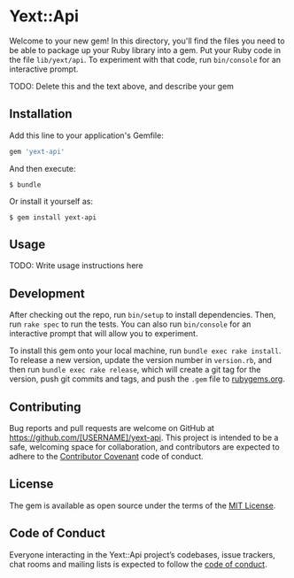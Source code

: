 # Yext::Api

Welcome to your new gem! In this directory, you'll find the files you need to be able to package up your Ruby library into a gem. Put your Ruby code in the file `lib/yext/api`. To experiment with that code, run `bin/console` for an interactive prompt.

TODO: Delete this and the text above, and describe your gem

## Installation

Add this line to your application's Gemfile:

```ruby
gem 'yext-api'
```

And then execute:

    $ bundle

Or install it yourself as:

    $ gem install yext-api

## Usage

TODO: Write usage instructions here

## Development

After checking out the repo, run `bin/setup` to install dependencies. Then, run `rake spec` to run the tests. You can also run `bin/console` for an interactive prompt that will allow you to experiment.

To install this gem onto your local machine, run `bundle exec rake install`. To release a new version, update the version number in `version.rb`, and then run `bundle exec rake release`, which will create a git tag for the version, push git commits and tags, and push the `.gem` file to [rubygems.org](https://rubygems.org).

## Contributing

Bug reports and pull requests are welcome on GitHub at https://github.com/[USERNAME]/yext-api. This project is intended to be a safe, welcoming space for collaboration, and contributors are expected to adhere to the [Contributor Covenant](http://contributor-covenant.org) code of conduct.

## License

The gem is available as open source under the terms of the [MIT License](https://opensource.org/licenses/MIT).

## Code of Conduct

Everyone interacting in the Yext::Api project’s codebases, issue trackers, chat rooms and mailing lists is expected to follow the [code of conduct](https://github.com/[USERNAME]/yext-api/blob/master/CODE_OF_CONDUCT.md).
